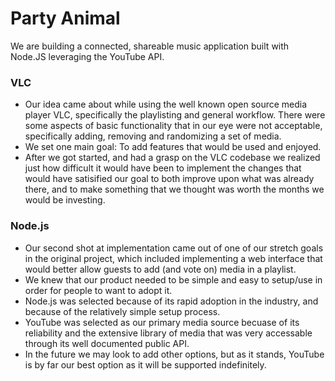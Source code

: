 # Party Animal
We are building a connected, shareable music application built with Node.JS leveraging the YouTube API.
### VLC
 - Our idea came about while using the well known open source media player VLC, specifically the playlisting and general workflow. There were some aspects of basic functionality that in our eye were not acceptable, specifically adding, removing and randomizing a set of media.
 - We set one main goal: To add features that would be used and enjoyed.
 - After we got started, and had a grasp on the VLC codebase we realized just how difficult it would have been to implement the changes that would have satisified our goal to both improve upon what was already there, and to make something that we thought was worth the months we would be investing.

### Node.js
 - Our second shot at implementation came out of one of our stretch goals in the original project, which included implementing a web interface that would better allow guests to add (and vote on) media in a playlist.
 - We knew that our product needed to be simple and easy to setup/use in order for people to want to adopt it.
 - Node.js was selected because of its rapid adoption in the industry, and because of the relatively simple setup process.
 - YouTube was selected as our primary media source becuase of its reliability and the extensive library of media that was very accessable through its well documented public API.
  - In the future we may look to add other options, but as it stands, YouTube is by far our best option as it will be supported indefinitely.
